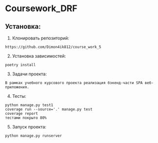 # Coursework_DRF

## Установка:
1. Клонировать репозиторий:

```
https://github.com/Dimon4ik812/course_work_5
```

2. Установка зависимостей:

```
poetry install
```

3. Задачи проекта:

```
В рамках учебного курсового проекта реализация бэкенд-части SPA веб-приложения.
```

4. Тесты:

```
python manage.py test1
coverage run --source='.' manage.py test
coverage report
тестами покрыто 80%
```

5. Запуск проекта: 

```
python manage.py runserver
```